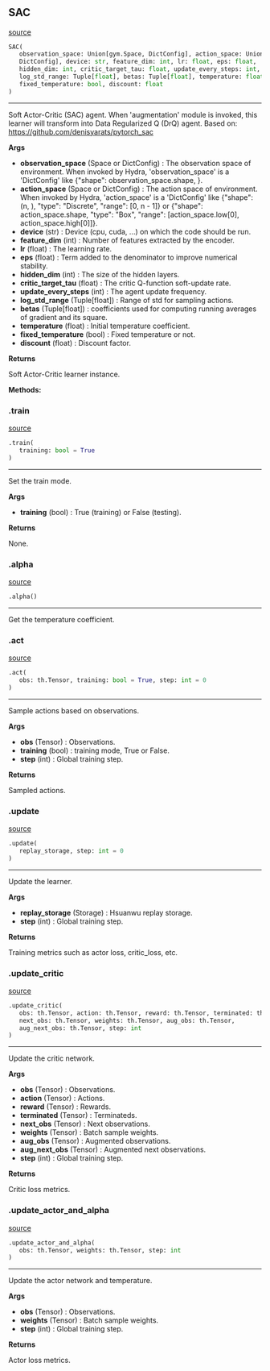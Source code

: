#


## SAC
[source](https://github.com/RLE-Foundation/Hsuanwu\blob\main\hsuanwu/xploit/agent/sac.py\#L65)
```python 
SAC(
   observation_space: Union[gym.Space, DictConfig], action_space: Union[gym.Space,
   DictConfig], device: str, feature_dim: int, lr: float, eps: float,
   hidden_dim: int, critic_target_tau: float, update_every_steps: int,
   log_std_range: Tuple[float], betas: Tuple[float], temperature: float,
   fixed_temperature: bool, discount: float
)
```


---
Soft Actor-Critic (SAC) agent.
When 'augmentation' module is invoked, this learner will transform into Data Regularized Q (DrQ) agent.
Based on: https://github.com/denisyarats/pytorch_sac


**Args**

* **observation_space** (Space or DictConfig) : The observation space of environment. When invoked by Hydra,
    'observation_space' is a 'DictConfig' like {"shape": observation_space.shape, }.
* **action_space** (Space or DictConfig) : The action space of environment. When invoked by Hydra,
    'action_space' is a 'DictConfig' like
    {"shape": (n, ), "type": "Discrete", "range": [0, n - 1]} or
    {"shape": action_space.shape, "type": "Box", "range": [action_space.low[0], action_space.high[0]]}.
* **device** (str) : Device (cpu, cuda, ...) on which the code should be run.
* **feature_dim** (int) : Number of features extracted by the encoder.
* **lr** (float) : The learning rate.
* **eps** (float) : Term added to the denominator to improve numerical stability.
* **hidden_dim** (int) : The size of the hidden layers.
* **critic_target_tau** (float) : The critic Q-function soft-update rate.
* **update_every_steps** (int) : The agent update frequency.
* **log_std_range** (Tuple[float]) : Range of std for sampling actions.
* **betas** (Tuple[float]) : coefficients used for computing running averages of gradient and its square.
* **temperature** (float) : Initial temperature coefficient.
* **fixed_temperature** (bool) : Fixed temperature or not.
* **discount** (float) : Discount factor.



**Returns**

Soft Actor-Critic learner instance.


**Methods:**


### .train
[source](https://github.com/RLE-Foundation/Hsuanwu\blob\main\hsuanwu/xploit/agent/sac.py\#L144)
```python
.train(
   training: bool = True
)
```

---
Set the train mode.


**Args**

* **training** (bool) : True (training) or False (testing).


**Returns**

None.

### .alpha
[source](https://github.com/RLE-Foundation/Hsuanwu\blob\main\hsuanwu/xploit/agent/sac.py\#L160)
```python
.alpha()
```

---
Get the temperature coefficient.

### .act
[source](https://github.com/RLE-Foundation/Hsuanwu\blob\main\hsuanwu/xploit/agent/sac.py\#L164)
```python
.act(
   obs: th.Tensor, training: bool = True, step: int = 0
)
```

---
Sample actions based on observations.


**Args**

* **obs** (Tensor) : Observations.
* **training** (bool) : training mode, True or False.
* **step** (int) : Global training step.


**Returns**

Sampled actions.

### .update
[source](https://github.com/RLE-Foundation/Hsuanwu\blob\main\hsuanwu/xploit/agent/sac.py\#L185)
```python
.update(
   replay_storage, step: int = 0
)
```

---
Update the learner.


**Args**

* **replay_storage** (Storage) : Hsuanwu replay storage.
* **step** (int) : Global training step.


**Returns**

Training metrics such as actor loss, critic_loss, etc.

### .update_critic
[source](https://github.com/RLE-Foundation/Hsuanwu\blob\main\hsuanwu/xploit/agent/sac.py\#L265)
```python
.update_critic(
   obs: th.Tensor, action: th.Tensor, reward: th.Tensor, terminated: th.Tensor,
   next_obs: th.Tensor, weights: th.Tensor, aug_obs: th.Tensor,
   aug_next_obs: th.Tensor, step: int
)
```

---
Update the critic network.


**Args**

* **obs** (Tensor) : Observations.
* **action** (Tensor) : Actions.
* **reward** (Tensor) : Rewards.
* **terminated** (Tensor) : Terminateds.
* **next_obs** (Tensor) : Next observations.
* **weights** (Tensor) : Batch sample weights.
* **aug_obs** (Tensor) : Augmented observations.
* **aug_next_obs** (Tensor) : Augmented next observations.
* **step** (int) : Global training step.


**Returns**

Critic loss metrics.

### .update_actor_and_alpha
[source](https://github.com/RLE-Foundation/Hsuanwu\blob\main\hsuanwu/xploit/agent/sac.py\#L339)
```python
.update_actor_and_alpha(
   obs: th.Tensor, weights: th.Tensor, step: int
)
```

---
Update the actor network and temperature.


**Args**

* **obs** (Tensor) : Observations.
* **weights** (Tensor) : Batch sample weights.
* **step** (int) : Global training step.


**Returns**

Actor loss metrics.
